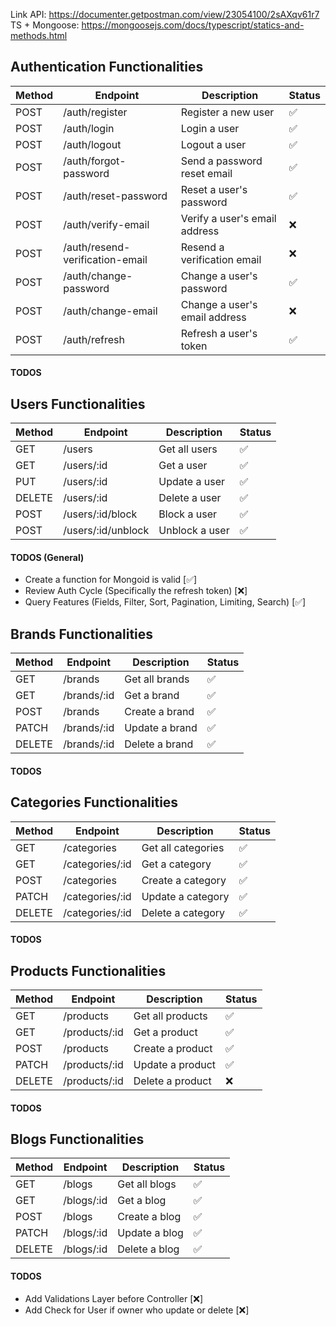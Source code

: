 Link API: https://documenter.getpostman.com/view/23054100/2sAXqv61r7
TS + Mongoose: https://mongoosejs.com/docs/typescript/statics-and-methods.html

## Authentication Functionalities

| Method | Endpoint                        | Description                   | Status |
| ------ | ------------------------------- | ----------------------------- | ------ |
| POST   | /auth/register                  | Register a new user           | ✅     |
| POST   | /auth/login                     | Login a user                  | ✅     |
| POST   | /auth/logout                    | Logout a user                 | ✅     |
| POST   | /auth/forgot-password           | Send a password reset email   | ✅     |
| POST   | /auth/reset-password            | Reset a user's password       | ✅     |
| POST   | /auth/verify-email              | Verify a user's email address | ❌     |
| POST   | /auth/resend-verification-email | Resend a verification email   | ❌     |
| POST   | /auth/change-password           | Change a user's password      | ✅     |
| POST   | /auth/change-email              | Change a user's email address | ❌     |
| POST   | /auth/refresh                   | Refresh a user's token        | ✅     |

#### TODOS

## Users Functionalities

| Method | Endpoint           | Description    | Status |
| ------ | ------------------ | -------------- | ------ |
| GET    | /users             | Get all users  | ✅     |
| GET    | /users/:id         | Get a user     | ✅     |
| PUT    | /users/:id         | Update a user  | ✅     |
| DELETE | /users/:id         | Delete a user  | ✅     |
| POST   | /users/:id/block   | Block a user   | ✅     |
| POST   | /users/:id/unblock | Unblock a user | ✅     |

#### TODOS (General)

- Create a function for Mongoid is valid [✅]
- Review Auth Cycle (Specifically the refresh token) [❌]
- Query Features (Fields, Filter, Sort, Pagination, Limiting, Search) [✅]

## Brands Functionalities

| Method | Endpoint    | Description    | Status |
| ------ | ----------- | -------------- | ------ |
| GET    | /brands     | Get all brands | ✅     |
| GET    | /brands/:id | Get a brand    | ✅     |
| POST   | /brands     | Create a brand | ✅     |
| PATCH  | /brands/:id | Update a brand | ✅     |
| DELETE | /brands/:id | Delete a brand | ✅     |

#### TODOS

## Categories Functionalities

| Method | Endpoint        | Description        | Status |
| ------ | --------------- | ------------------ | ------ |
| GET    | /categories     | Get all categories | ✅     |
| GET    | /categories/:id | Get a category     | ✅     |
| POST   | /categories     | Create a category  | ✅     |
| PATCH  | /categories/:id | Update a category  | ✅     |
| DELETE | /categories/:id | Delete a category  | ✅     |

#### TODOS

## Products Functionalities

| Method | Endpoint      | Description      | Status |
| ------ | ------------- | ---------------- | ------ |
| GET    | /products     | Get all products | ✅     |
| GET    | /products/:id | Get a product    | ✅     |
| POST   | /products     | Create a product | ✅     |
| PATCH  | /products/:id | Update a product | ✅     |
| DELETE | /products/:id | Delete a product | ❌     |

#### TODOS

## Blogs Functionalities

| Method | Endpoint   | Description   | Status |
| ------ | ---------- | ------------- | ------ |
| GET    | /blogs     | Get all blogs | ✅     |
| GET    | /blogs/:id | Get a blog    | ✅     |
| POST   | /blogs     | Create a blog | ✅     |
| PATCH  | /blogs/:id | Update a blog | ✅     |
| DELETE | /blogs/:id | Delete a blog | ✅     |

#### TODOS

- Add Validations Layer before Controller [❌]
- Add Check for User if owner who update or delete [❌]
